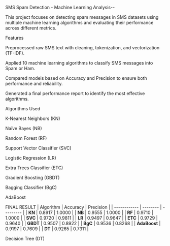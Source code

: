 SMS Spam Detection - Machine Learning Analysis--

This project focuses on detecting spam messages in SMS datasets using multiple machine learning algorithms and evaluating their performance across different metrics.

 Features

Preprocessed raw SMS text with cleaning, tokenization, and vectorization (TF-IDF).

Applied 10 machine learning algorithms to classify SMS messages into Spam or Ham.

Compared models based on Accuracy and Precision to ensure both performance and reliability.

Generated a final performance report to identify the most effective algorithms.

 Algorithms Used

K-Nearest Neighbors (KN)

Naïve Bayes (NB)

Random Forest (RF)

Support Vector Classifier (SVC)

Logistic Regression (LR)

Extra Trees Classifier (ETC)

Gradient Boosting (GBDT)

Bagging Classifier (BgC)

AdaBoost


FINAL RESULT
| Algorithm    | Accuracy | Precision |
| ------------ | -------- | --------- |
| **KN**       | 0.8917   | 1.0000    |
| **NB**       | 0.9555   | 1.0000    |
| **RF**       | 0.9710   | 1.0000    |
| **SVC**      | 0.9720   | 0.9811    |
| **LR**       | 0.9497   | 0.9647    |
| **ETC**      | 0.9729   | 0.9640    |
| **GBDT**     | 0.9507   | 0.8922    |
| **BgC**      | 0.9536   | 0.8268    |
| **AdaBoost** | 0.9197   | 0.7609    |
| **DT**       | 0.9265   | 0.7311    |



Decision Tree (DT)
